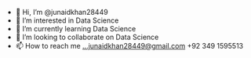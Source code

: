 - 👋 Hi, I’m @junaidkhan28449
- 👀 I’m interested in Data Science
- 🌱 I’m currently learning Data Science
- 💞️ I’m looking to collaborate on Data Science
- 📫 How to reach me ...junaidkhan28449@gmail.com
                         +92 349 1595513

<!---
junaidkhan28449/junaidkhan28449 is a ✨ special ✨ repository because its `README.md` (this file) appears on your GitHub profile.
You can click the Preview link to take a look at your changes.
--->
